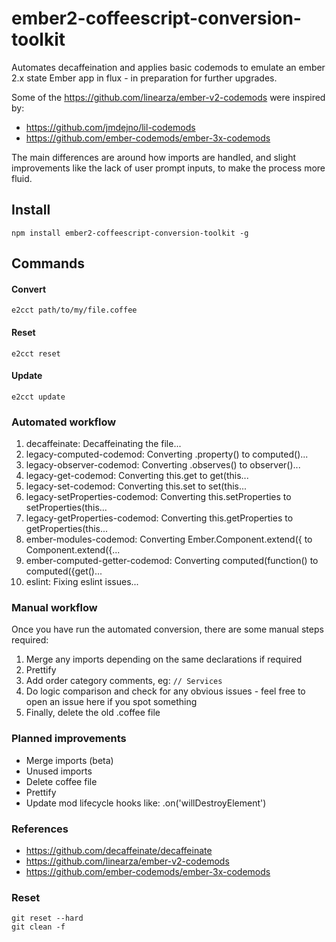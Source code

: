 # ember2-coffeescript-conversion-toolkit

Automates decaffeination and applies basic codemods to emulate an ember 2.x state Ember app in flux - in preparation for further upgrades.

Some of the https://github.com/linearza/ember-v2-codemods were inspired by:
* https://github.com/jmdejno/lil-codemods
* https://github.com/ember-codemods/ember-3x-codemods

The main differences are around how imports are handled, and slight improvements like the lack of user prompt inputs, to make the process more fluid.

## Install
```
npm install ember2-coffeescript-conversion-toolkit -g
```
## Commands
#### Convert
```
e2cct path/to/my/file.coffee
```
#### Reset
```
e2cct reset
```

#### Update
```
e2cct update
```


### Automated workflow
1. decaffeinate: Decaffeinating the file...
2. legacy-computed-codemod: Converting .property() to computed()...
3. legacy-observer-codemod: Converting .observes() to observer()...
4. legacy-get-codemod: Converting this.get to get(this...
5. legacy-set-codemod: Converting this.set to set(this...
6. legacy-setProperties-codemod: Converting this.setProperties to setProperties(this...
7. legacy-getProperties-codemod: Converting this.getProperties to getProperties(this...
8. ember-modules-codemod: Converting Ember.Component.extend({ to Component.extend({...
9. ember-computed-getter-codemod: Converting computed(function() to computed({get()...
10. eslint: Fixing eslint issues...

### Manual workflow
Once you have run the automated conversion, there are some manual steps required:
1. Merge any imports depending on the same declarations if required
2. Prettify
3. Add order category comments, eg: `// Services`
4. Do logic comparison and check for any obvious issues - feel free to open an issue here if you spot something
5. Finally, delete the old .coffee file

### Planned improvements
- Merge imports (beta)
- Unused imports
- Delete coffee file
- Prettify
- Update mod lifecycle hooks like: .on('willDestroyElement')

### References
* https://github.com/decaffeinate/decaffeinate
* https://github.com/linearza/ember-v2-codemods
* https://github.com/ember-codemods/ember-3x-codemods
### Reset
```
git reset --hard
git clean -f
```




